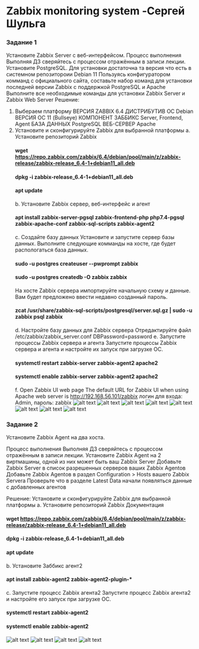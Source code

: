 # Zabbix monitoring system -Сергей Шульга
### Задание 1
Установите Zabbix Server с веб-интерфейсом.
Процесс выполнения
Выполняя ДЗ сверяйтесь с процессом отражённым в записи лекции.
Установите PostgreSQL. Для установки достаточна та версия что есть в системном репозитороии Debian 11
Пользуясь конфигуратором комманд с официального сайта, составьте набор команд для установки последней версии Zabbix с поддержкой PostgreSQL и Apache
Выполните все необходимые команды для установки Zabbix Server и Zabbix Web Server
Решение:
1. Выбераем платформу
   ВЕРСИЯ ZABBIX 6.4
   ДИСТРИБУТИВ ОС Debian
   ВЕРСИЯ ОС 11 (Bullseye)
   КОМПОНЕНТ ЗАББИКС Server, Frontend, Agent
   БАЗА ДАННЫХ PostgreSQL
   ВЕБ-СЕРВЕР Apache
2. Установите и сконфигурируйте Zabbix для выбранной платформы
   a. Установите репозиторий Zabbix
   #### wget https://repo.zabbix.com/zabbix/6.4/debian/pool/main/z/zabbix-release/zabbix-release_6.4-1+debian11_all.deb
   #### dpkg -i zabbix-release_6.4-1+debian11_all.deb
   #### apt update
   b. Установите Zabbix сервер, веб-интерфейс и агент
   #### apt install zabbix-server-pgsql zabbix-frontend-php php7.4-pgsql zabbix-apache-conf zabbix-sql-scripts zabbix-agent2
   c. Создайте базу данных
   Установите и запустите сервер базы данных.
   Выполните следующие комманды на хосте, где будет распологаться база данных.
   #### sudo -u postgres createuser --pwprompt zabbix
   #### sudo -u postgres createdb -O zabbix zabbix
   На хосте Zabbix сервера импортируйте начальную схему и данные. Вам будет предложено ввести недавно созданный пароль.
   #### zcat /usr/share/zabbix-sql-scripts/postgresql/server.sql.gz | sudo -u zabbix psql zabbix
   d. Настройте базу данных для Zabbix сервера
   Отредактируйте файл /etc/zabbix/zabbix_server.conf
   DBPassword=password
   e. Запустите процессы Zabbix сервера и агента
   Запустите процессы Zabbix сервера и агента и настройте их запуск при загрузке ОС.
   #### systemctl restart zabbix-server zabbix-agent2 apache2
   #### systemctl enable zabbix-server zabbix-agent2 apache2
   f. Open Zabbix UI web page
   The default URL for Zabbix UI when using Apache web server is http://192.168.56.101/zabbix
   логин для входа: Admin, пароль: zabbix 
![alt text](https://github.com/SergeiShulga/Zabbix-monitoring-system/blob/main/img/001_1_11zon.png)
![alt text](https://github.com/SergeiShulga/Zabbix-monitoring-system/blob/main/img/002_2_11zon.png)
![alt text](https://github.com/SergeiShulga/Zabbix-monitoring-system/blob/main/img/002_3_11zon.png)
![alt text](https://github.com/SergeiShulga/Zabbix-monitoring-system/blob/main/img/004_5_11zon.png)
![alt text](https://github.com/SergeiShulga/Zabbix-monitoring-system/blob/main/img/005_6_11zon.png)
![alt text](https://github.com/SergeiShulga/Zabbix-monitoring-system/blob/main/img/006_7_11zon.png)
![alt text](https://github.com/SergeiShulga/Zabbix-monitoring-system/blob/main/img/007_8_11zon.png)
![alt text](https://github.com/SergeiShulga/Zabbix-monitoring-system/blob/main/img/008_9_11zon.png)
### Задание 2
Установите Zabbix Agent на два хоста.

Процесс выполнения
Выполняя ДЗ сверяйтесь с процессом отражённым в записи лекции.
Установите Zabbix Agent на 2 виртмашины, одной из них может быть ваш Zabbix Server
Добавьте Zabbix Server в список разрешенных серверов ваших Zabbix Agentов
Добавьте Zabbix Agentов в раздел Configuration > Hosts вашего Zabbix Servera
Проверьте что в разделе Latest Data начали появляться данные с добавленных агентов

Решение:
Установите и сконфигурируйте Zabbix для выбранной платформы
a. Установите репозиторий Zabbix
Документация
#### wget https://repo.zabbix.com/zabbix/6.4/debian/pool/main/z/zabbix-release/zabbix-release_6.4-1+debian11_all.deb
#### dpkg -i zabbix-release_6.4-1+debian11_all.deb
#### apt update
b. Установите Заббикс aгент2
#### apt install zabbix-agent2 zabbix-agent2-plugin-*
c. Запустите процесс Zabbix агента2
Запустите процесс Zabbix агента2 и настройте его запуск при загрузке ОС.
#### systemctl restart zabbix-agent2
#### systemctl enable zabbix-agent2

![alt text](https://github.com/SergeiShulga/Zabbix-monitoring-system/blob/main/img/001_9_11zon.png)
![alt text](https://github.com/SergeiShulga/Zabbix-monitoring-system/blob/main/img/001_10_11zon.png)
![alt text](https://github.com/SergeiShulga/Zabbix-monitoring-system/blob/main/img/011_11_11zon.png)
![alt text](https://github.com/SergeiShulga/Zabbix-monitoring-system/blob/main/img/012_12_11zon.png)
